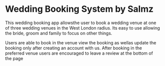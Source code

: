 # Wedding Booking System by Salmz
This wedding booking app allowsthe user to book a wedding venue at one of three wedding venues in the West London radius. Its easy to use allowing the bride, groom and family to focus on other things.

Users are able to book in the venue view the booking as wellas update the booking only after creating an account with us. After booking in the preferred venue users are encouraged to leave a review at the bottom of the page 
